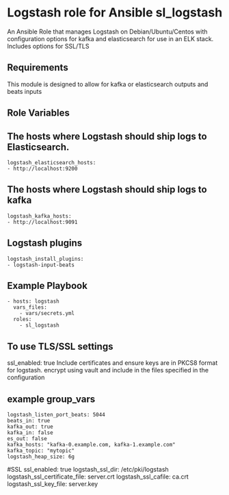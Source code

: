 # Logstash role for Ansible sl_logstash

An Ansible Role that manages Logstash on Debian/Ubuntu/Centos with configuration options for kafka and elasticsearch for use in an ELK stack. Includes options for SSL/TLS 

## Requirements

This module is designed to allow for kafka or elasticsearch outputs and beats inputs

## Role Variables

## The hosts where Logstash should ship logs to Elasticsearch.
    logstash_elasticsearch_hosts:
    - http://localhost:9200

## The hosts where Logstash should ship logs to kafka
    logstash_kafka_hosts:
    - http://localhost:9091

## Logstash plugins
    logstash_install_plugins:
    - logstash-input-beats

## Example Playbook

    - hosts: logstash
      vars_files:
        - vars/secrets.yml 
      roles:
        - sl_logstash

## To use TLS/SSL settings
ssl_enabled: true 
 Include certificates and ensure keys are in PKCS8 format for logstash. encrypt using vault and include in the files specified in the configuration

## example group_vars

    logstash_listen_port_beats: 5044
    beats_in: true
    kafka_out: true
    kafka_in: false
    es_out: false
    kafka_hosts: "kafka-0.example.com, kafka-1.example.com"
    kafka_topic: "mytopic"
    logstash_heap_size: 6g
#SSL
    ssl_enabled: true
    logstash_ssl_dir: /etc/pki/logstash
    logstash_ssl_certificate_file: server.crt
    logstash_ssl_cafile: ca.crt
    logstash_ssl_key_file: server.key


